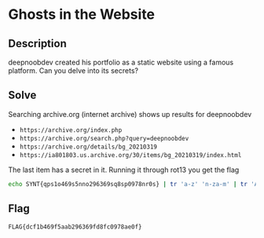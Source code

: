 # Ghosts in the Website

## Description
deepnoobdev created his portfolio as a static website using a famous platform. Can you delve into its secrets?

## Solve
Searching archive.org (internet archive) shows up results for deepnoobdev

- `https://archive.org/index.php`
- `https://archive.org/search.php?query=deepnoobdev`
- `https://archive.org/details/bg_20210319`
- `https://ia801803.us.archive.org/30/items/bg_20210319/index.html`

The last item has a secret in it. Running it through rot13 you get the flag
```bash
echo SYNT{qps1o469s5nno296369sq8sp0978nr0s} | tr 'a-z' 'n-za-m' | tr 'A-Z' 'N-ZA-M'
```

## Flag
```
FLAG{dcf1b469f5aab296369fd8fc0978ae0f}
```
